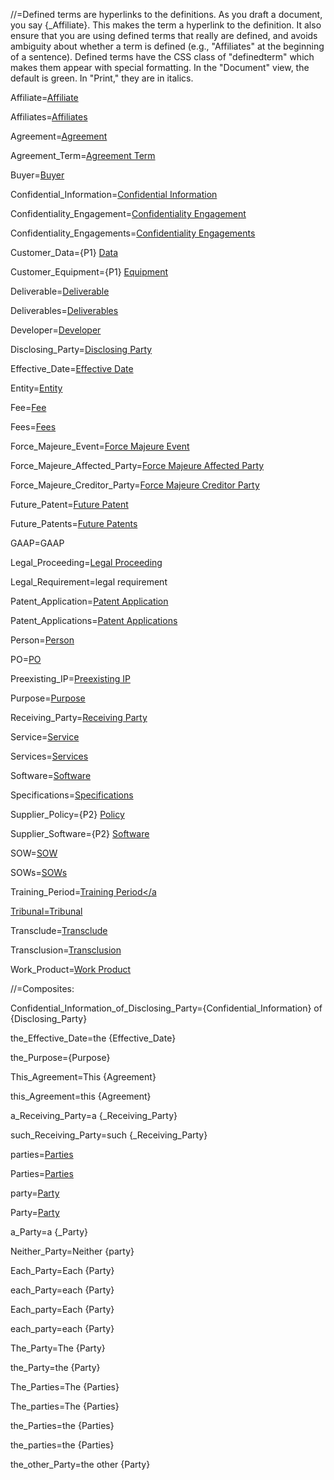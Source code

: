 //=Defined terms are hyperlinks to the definitions.  As you draft a document, you say {_Affiliate}.  This makes the term a hyperlink to the definition.  It also ensure that you are using defined terms that really are defined, and avoids ambiguity about whether a term is defined (e.g., "Affiliates" at the beginning of a sentence).  Defined terms have the CSS class of "definedterm" which makes them appear with special formatting.  In the "Document" view, the default is green.  In "Print," they are in italics.


Affiliate=<a href="#Def.Affiliate.Sec" class="definedterm">Affiliate</a>

Affiliates=<a href="#Def.Affiliate.Sec" class="definedterm">Affiliates</a>

Agreement=<a href="#Def.Agreement.Sec" class="definedterm">Agreement</a>

Agreement_Term=<a href="#Def.Agreement_Term.Sec" class="definedterm">Agreement Term</a>

Buyer=<a href="#Def.Buyer.Sec" class="definedterm">Buyer</a>


Confidential_Information=<a href="#Def.Confidential_Information.Sec" class="definedterm">Confidential Information</a>

Confidentiality_Engagement=<a href="#Def.Confidentiality_Engagement.Sec" span class="definedterm">Confidentiality Engagement</a>

Confidentiality_Engagements=<a href="#Def.Confidentiality_Engagement.Sec" span class="definedterm">Confidentiality Engagements</a>

Customer_Data={P1} <a href="#Def.Customer_Data.Sec" class="definedterm">Data</a>

Customer_Equipment={P1} <a href="#Def.Customer_Equipment.Sec" class="definedterm">Equipment</a>

Deliverable=<a href="#Def.Deliverable.Sec" class="definedterm">Deliverable</a>

Deliverables=<a href="#Def.Deliverable.Sec" class="definedterm">Deliverables</a>

Developer=<a href="#Def.Developer.Sec" class="definedterm">Developer</a>

Disclosing_Party=<a href="#Def.Disclosing_Party.Sec" class="definedterm">Disclosing Party</a>

Effective_Date=<a href="#Def.Effective_Date.Sec" class="definedterm">Effective Date</a>

Entity=<a href="#Def.Entity.Sec" class="definedterm">Entity</a>

Fee=<a href="#Def.Fee.Sec" class="definedterm">Fee</a>

Fees=<a href="#Def.Fee.Sec" class="definedterm">Fees</a>

Force_Majeure_Event=<a href="#Def.Force_Majeure_Event.Sec" class="definedterm">Force Majeure Event</a>

Force_Majeure_Affected_Party=<a href="#Def.Force_Majeure_Affected_Party.Sec" class="definedterm">Force Majeure Affected Party</a>

Force_Majeure_Creditor_Party=<a href="#Def.Force_Majeure_Creditor_Party.Sec" class="definedterm">Force Majeure Creditor Party</a>

Future_Patent=<a href="#Def.Future_Patent.Sec" class="definedterm">Future Patent</a>

Future_Patents=<a href="#Def.Future_Patent.Sec" class="definedterm">Future Patents</a>

GAAP=GAAP

Legal_Proceeding=<a href="#Def.Legal_Proceeding.Sec" class="definedterm">Legal Proceeding</a>

Legal_Requirement=legal requirement

Patent_Application=<a href="#Def.Patent_Application.Sec" class="definedterm">Patent Application</a>

Patent_Applications=<a href="#Def.Patent_Application.Sec" class="definedterm">Patent Applications</a>

Person=<a href="#Def.Person.Sec" class="definedterm">Person</a>

PO=<a href="#Def.PO.Sec" class="definedterm">PO</a>

Preexisting_IP=<a href="#Def.Preexisting_IP.Sec" class="definedterm">Preexisting IP</a>

Purpose=<a href="#Why.sec" class="definedterm">Purpose</a>

Receiving_Party=<a href="#Def.Receiving_Party.Sec" class="definedterm">Receiving Party</a>

Service=<a href="#Def.Service.Sec" class="definedterm">Service</a>

Services=<a href="#Def.Service.Sec" class="definedterm">Services</a>

Software=<a href="#Def.Software.Sec" class="definedterm">Software</a>

Specifications=<a href="#Def.Specifications.Sec" class="definedterm">Specifications</a>

Supplier_Policy={P2} <a href="#Def.Supplier_Policy.Sec" class="definedterm">Policy</a>

Supplier_Software={P2} <a href="#Def.Supplier_Software.Sec" class="definedterm">Software</a>

SOW=<a href="#Def.SOW.Sec" class="definedterm">SOW</a>

SOWs=<a href="#Def.SOW.Sec" class="definedterm">SOWs</a>

Training_Period=<a href="#Def.Training_Period.Sec" class="definedterm">Training Period</a

Tribunal=<a href="#Def.Tribunal.Sec" class="definedterm">Tribunal</a>

Transclude=<a href="#Def.Transclude.Sec" class="definedterm">Transclude</a>

Transclusion=<a href="#Def.Transclude.Sec" class="definedterm">Transclusion</a>

Work_Product=<a href="#Def.Work_Product.Sec" class="definedterm">Work Product</a>

//=Composites:

Confidential_Information_of_Disclosing_Party={Confidential_Information} of {Disclosing_Party}

the_Effective_Date=the {Effective_Date}

the_Purpose={Purpose}

This_Agreement=This {Agreement}

this_Agreement=this {Agreement}

a_Receiving_Party=a {_Receiving_Party}

such_Receiving_Party=such {_Receiving_Party}

parties=<a href="#Def.Party.Sec" class="definedterm">Parties</a>

Parties=<a href="#Def.Party.Sec" class="definedterm">Parties</a>

party=<a href="#Def.Party.Sec"  class="definedterm">Party</a>

Party=<a href="#Def.Party.Sec" class="definedterm">Party</a>
  
a_Party=a {_Party}

Neither_Party=Neither {party}

Each_Party=Each {Party}

each_Party=each {Party}

Each_party=Each {Party}

each_party=each {Party}

The_Party=The {Party}

the_Party=the {Party}

The_Parties=The {Parties}

The_parties=The {Parties}

the_Parties=the {Parties}

the_parties=the {Parties}

the_other_Party=the other {Party}
